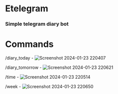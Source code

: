 # Etelegram
### Simple telegram diary bot 
# Commands
/diary_today - ![Screenshot 2024-01-23 220407](https://github.com/Artur-boop/Etelegram/assets/77884793/9af59a45-ce78-47f2-a0af-91438e16e688)

/diary_tomorrow - ![Screenshot 2024-01-23 220621](https://github.com/Artur-boop/Etelegram/assets/77884793/ab68cf5e-1123-406c-b3f0-a867c18654ef)

/time - ![Screenshot 2024-01-23 220514](https://github.com/Artur-boop/Etelegram/assets/77884793/f0712ed7-0562-466e-892f-6fd95750267f)

/week - ![Screenshot 2024-01-23 220650](https://github.com/Artur-boop/Etelegram/assets/77884793/8a47f557-014d-48fc-aa1c-31e48cc325e3)





